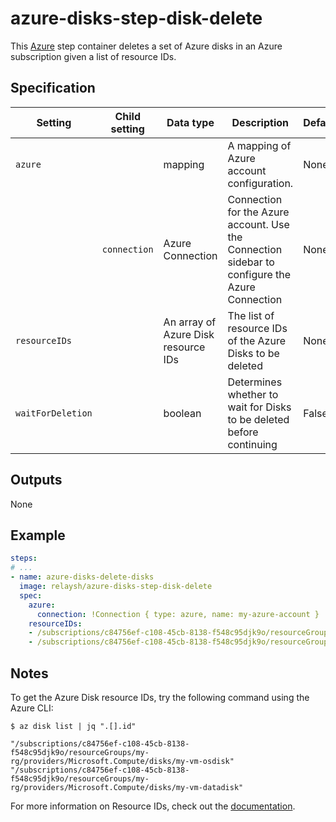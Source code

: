 # azure-disks-step-disk-delete

This [Azure](https://azure.microsoft.com/en-us/services/storage/disks/) step container deletes a set of
Azure disks in an Azure subscription given a list of resource IDs.

## Specification

| Setting | Child setting | Data type | Description | Default | Required |
|---------|---------------|-----------|-------------|---------|----------|
| `azure` || mapping | A mapping of Azure account configuration. | None | True |
|| `connection` | Azure Connection | Connection for the Azure account. Use the Connection sidebar to configure the Azure Connection | None | True |
| `resourceIDs` ||  An array of Azure Disk resource IDs | The list of resource IDs of the Azure Disks to be deleted | None | True |
| `waitForDeletion` ||  boolean | Determines whether to wait for Disks to be deleted before continuing | False | False | 


## Outputs
None

## Example  

```yaml
steps:
# ...
- name: azure-disks-delete-disks
  image: relaysh/azure-disks-step-disk-delete
  spec:
    azure:
      connection: !Connection { type: azure, name: my-azure-account }
    resourceIDs:
    - /subscriptions/c84756ef-c108-45cb-8138-f548c95djk9o/resourceGroups/my-rg/providers/Microsoft.Compute/disks/my-vm-osdisk
    - /subscriptions/c84756ef-c108-45cb-8138-f548c95djk9o/resourceGroups/my-rg/providers/Microsoft.Compute/disks/my-vm-datadisk
```

## Notes
To get the Azure Disk resource IDs, try the following command using the Azure CLI: 
 ```
 $ az disk list | jq ".[].id"

"/subscriptions/c84756ef-c108-45cb-8138-f548c95djk9o/resourceGroups/my-rg/providers/Microsoft.Compute/disks/my-vm-osdisk"
"/subscriptions/c84756ef-c108-45cb-8138-f548c95djk9o/resourceGroups/my-rg/providers/Microsoft.Compute/disks/my-vm-datadisk"
```

For more information on Resource IDs, check out the [documentation]("https://docs.microsoft.com/en-us/rest/api/resources/resources/getbyid"). 


